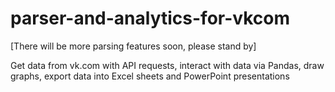 # parser-and-analytics-for-vkcom
[There will be more parsing features soon, please stand by]

Get data from vk.com with API requests, interact with data via Pandas, draw graphs, export data into Excel sheets and PowerPoint presentations
